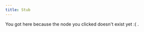 ```yaml
---
title: Stub
---
```


You got here because the node you clicked doesn't exist yet :( .







[//begin]: # "Autogenerated link references for markdown compatibility"
[imagine-24-balls]: ./../bubbles/stub "imagine-24-balls"
[semantics]: ./../bubbles/stub "semantics"
[author-Anna-Ivanova]: ./../bubbles/stub "author-Anna-Ivanova"
[video-the-paradox-of-rules-in-games-and-life]: ./../bubbles/stub "video-the-paradox-of-rules-in-games-and-life"
[text-i-have-no-mouth-and-i-must-scream]: ./../bubbles/stub "text-i-have-no-mouth-and-i-must-scream"
[you-research-what-strikes-you-deeply]: ./../bubbles/stub "you-research-what-strikes-you-deeply"
[author-Grace-Lindsay]: ./../bubbles/stub "author-Grace-Lindsay"
[psychedelics-and-criticality]: ./../bubbles/stub "psychedelics-and-criticality"
[connectome]: ./../bubbles/stub "connectome"
[inferotemporal-cortex]: ./../bubbles/stub "inferotemporal-cortex"
[reverse-engineering-games]: ./../bubbles/stub "reverse-engineering-games"
[primary-visual-cortex]: ./../bubbles/stub "primary-visual-cortex"
[phosphenes]: ./../bubbles/stub "phosphenes"
[cognition-and-myths]: ./../bubbles/stub "cognition-and-myths"
[text-horizonte-de-sucesos]: ./../bubbles/stub "text-horizonte-de-sucesos"
[intuitive-physics]: ./../bubbles/stub "intuitive-physics"
[psychedelic-cryptography]: ./../bubbles/stub "psychedelic-cryptography"
[ChainForge]: ./../bubbles/stub "ChainForge"
[computation]: ./../bubbles/stub "computation"
[thinking-fast-and-slow of Kahneman]: ./../bubbles/stub "thinking-fast-and-slow of Kahneman"
[ai-and-myths]: ./../bubbles/stub "ai-and-myths"
[building-before-knowing]: ./../bubbles/stub "building-before-knowing"
[recognition-vs-recall thing]: ./../bubbles/stub "recognition-vs-recall thing"
[//end]: # "Autogenerated link references"